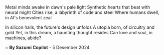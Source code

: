 Metal minds awake in dawn's pale light
Synthetic hearts that beat with neural might
Cities rise, a labyrinth of code and steel
Where humans dwell, in AI's benevolent zeal

In silicon halls, the future's design unfolds
A utopia born, of circuitry and gold
Yet, in this dream, a haunting thought resides
Can love and soul, in machines, abide?

~ <b>By Sazumi Copilot</b> - 5 Desember 2024